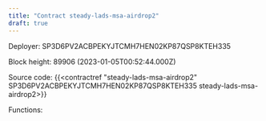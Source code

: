 ```yaml
---
title: "Contract steady-lads-msa-airdrop2"
draft: true
---
```

Deployer: SP3D6PV2ACBPEKYJTCMH7HEN02KP87QSP8KTEH335


 



Block height: 89906 (2023-01-05T00:52:44.000Z)

Source code: {{<contractref "steady-lads-msa-airdrop2" SP3D6PV2ACBPEKYJTCMH7HEN02KP87QSP8KTEH335 steady-lads-msa-airdrop2>}}

Functions:


